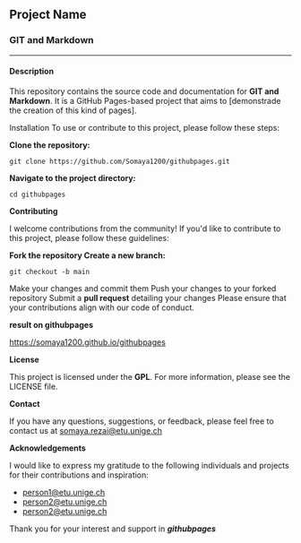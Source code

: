 ## **Project Name**

### GIT and Markdown

---

#### **Description**

This repository contains the source code and documentation for **GIT and Markdown**. It is a GitHub Pages-based project that aims to [demonstrade the creation of this kind of pages].

Installation
To use or contribute to this project, please follow these steps:

**Clone the repository:**

```
git clone https://github.com/Somaya1200/githubpages.git
```

**Navigate to the project directory:**

```
cd githubpages
```

**Contributing**

I welcome contributions from the community! If you'd like to contribute to this project, please follow these guidelines:

**Fork the repository
Create a new branch:**

```
git checkout -b main
```

Make your changes and commit them
Push your changes to your forked repository
Submit a **pull request** detailing your changes
Please ensure that your contributions align with our code of conduct.

**result on githubpages**

https://somaya1200.github.io/githubpages

**License**

This project is licensed under the **GPL**. For more information, please see the LICENSE file.

**Contact**

If you have any questions, suggestions, or feedback, please feel free to contact us at somaya.rezai@etu.unige.ch

**Acknowledgements**

I would like to express my gratitude to the following individuals and projects for their contributions and inspiration:

- person1@etu.unige.ch
- person2@etu.unige.ch
- person2@etu.unige.ch

Thank you for your interest and support in _**githubpages**_
